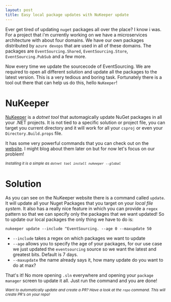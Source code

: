 ```yaml
---
layout: post
title: Easy local package updates with NuKeeper update
---
```


Ever get tired of updating `nuget` packages all over the place? I know i was. For a project that i'm currently working on we have a microservices architecture with about four domains. We have our own packages distributed by `azure devops` that are used in all of these domains. The packages are `EventSourcing.Shared`, `EventSourcing.Store`, `EventSourcing.PubSub` and a few more.

Now every time we update the sourcecode of EventSourcing. We are required to open all different solution and update all the packages to the latest version. This is a very tedious and boring task. Fortunately there is a tool out there that can help us do this, hello `NuKeeper`!

<!--more-->

# NuKeeper
[NuKeeper](https://github.com/NuKeeperDotNet/NuKeeper) is a *dotnet tool* that automagically update NuGet packages in all your .NET projects. It is not tied to a specific solution or project file, you can target you current directory and it will work for all your `csproj` or even your `Directory.Build.props` file. 

It has some very powerful commands that you can check out on the [website](https://github.com/NuKeeperDotNet/NuKeeper#commands). I might blog about them later on but for now let's focus on our problem!

<em><small>
Installing it is a simple as `dotnet tool install nukeeper --global`
</small></em>

# Solution
As you can see on the NuKeeper website there is a command called `update`. It will update all your Nuget Packages that you target on your *local file system*. It also has a really nice feature in which you can provide a `regex` pattern so that we can specify only the packages that we want updated! So to update our local packages the only thing we have to do is:

`nukeeper update --include ^EventSourcing. --age 0 --maxupdate 50`

* `--include` takes a regex on which packages we want to update
* `--age` allows you to specify the age of your packages, for our use case we just updated the `eventsourcing` source so we want the latest and greatest bits. Default is 7 days.
* `--maxupdate` the name already says it, how many update do you want to do at max?

That's it! No more opening `.sln` everywhere and opening your `package manager` screen to update it all. Just run the command and you are done!

<em><small>
Want to automatically update and create a PR? Have a look at the `repo` command. This will create PR's on your repo!
</small></em>

